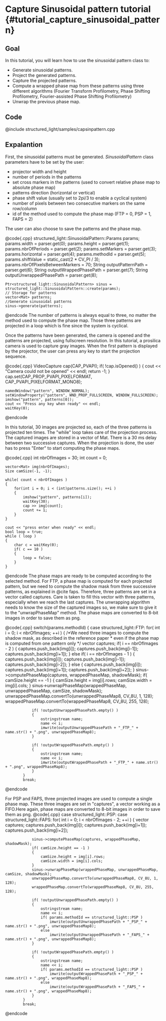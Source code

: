 Capture Sinusoidal pattern tutorial {#tutorial_capture_sinusoidal_pattern}
=============

Goal
----

In this tutorial, you will learn how to use the sinusoidal pattern class to:

- Generate sinusoidal patterns.
- Project the generated patterns.
- Capture the projected patterns.
- Compute a wrapped phase map from these patterns using three different algorithms (Fourier Transform Profilometry, Phase Shifting Profilometry, Fourier-assisted Phase Shifting Profilometry)
- Unwrap the previous phase map.

Code
----
@include structured_light/samples/capsinpattern.cpp

Expalantion
-----------
First, the sinusoidal patterns must be generated. *SinusoidalPattern* class parameters have to be set by the user:

- projector width and height
- number of periods in the patterns
- set cross markers in the patterns (used to convert relative phase map to absolute phase map)
- patterns direction (horizontal or vertical)
- phase shift value (usually set to 2pi/3 to enable a cyclical system)
- number of pixels between two consecutive markers on the same row/column
- id of the method used to compute the phase map (FTP = 0, PSP = 1, FAPS = 2)

The user can also choose to save the patterns and the phase map.

@code{.cpp}
	structured_light::SinusoidalPattern::Params params;
    params.width = parser.get<int>(0);
    params.height = parser.get<int>(1);
    params.nbrOfPeriods = parser.get<int>(2);
    params.setMarkers = parser.get<bool>(3);
    params.horizontal = parser.get<bool>(4);
    params.methodId = parser.get<int>(5);
    params.shiftValue = static_cast<float>(2 * CV_PI / 3);
    params.nbrOfPixelsBetweenMarkers = 70;
    String outputPatternPath = parser.get<String>(6);
    String outputWrappedPhasePath = parser.get<String>(7);
    String outputUnwrappedPhasePath = parser.get<String>(8);

    Ptr<structured_light::SinusoidalPattern> sinus = structured_light::SinusoidalPattern::create(params);
	// Storage for patterns
    vector<Mat> patterns;
    //Generate sinusoidal patterns
    sinus->generate(patterns);
@endcode
The number of patterns is always equal to three, no matter the method used to compute the phase map. Those three patterns are projected in a loop which is fine since the system is cyclical.

Once the patterns have been generated, the camera is opened and the patterns are projected, using fullscreen resolution. In this tutorial, a prosilica camera is used to capture gray images. When the first pattern is displayed by the projector, the user can press any key to start the projection sequence.

@code{.cpp}
VideoCapture cap(CAP_PVAPI);
    if( !cap.isOpened() )
    {
        cout << "Camera could not be opened" << endl;
        return -1;
    }
    cap.set(CAP_PROP_PVAPI_PIXELFORMAT, CAP_PVAPI_PIXELFORMAT_MONO8);

    namedWindow("pattern", WINDOW_NORMAL);
    setWindowProperty("pattern", WND_PROP_FULLSCREEN, WINDOW_FULLSCREEN);
    imshow("pattern", patterns[0]);
    cout << "Press any key when ready" << endl;
    waitKey(0);
@endcode

In this tutorial, 30 images are projected so, each of the three patterns is projected ten times.
The "while" loop takes care of the projection process. The captured images are stored in a vector of Mat. There is a 30 ms delay between two successive captures.
When the projection is done, the user has to press "Enter" to start computing the phase maps.

@code{.cpp}
    int nbrOfImages = 30;
    int count = 0;

    vector<Mat> img(nbrOfImages);
    Size camSize(-1, -1);

    while( count < nbrOfImages )
    {
        for(int i = 0; i < (int)patterns.size(); ++i )
        {
            imshow("pattern", patterns[i]);
            waitKey(30);
            cap >> img[count];
            count += 1;
        }
    }

    cout << "press enter when ready" << endl;
    bool loop = true;
    while ( loop )
    {
        char c = waitKey(0);
        if( c == 10 )
        {
            loop = false;
        }
    }
@endcode
The phase maps are ready to be computed according to the selected method.
For FTP, a phase map is computed for each projected pattern, but we need to compute the shadow mask from three successive patterns, as explained in @cite faps. Therefore, three patterns are set in a vector called captures. Care is taken to fill this vector with three patterns, especially when we reach the last captures. The unwrapping algorithm needs to know the size of the captured images so, we make sure to give it to the "unwrapPhaseMap" method.
The phase maps are converted to 8-bit images in order to save them as png.

@code{.cpp}
switch(params.methodId)
    {
        case structured_light::FTP:
            for( int i = 0; i < nbrOfImages; ++i )
            {
                /*We need three images to compute the shadow mask, as described in the reference paper
                 * even if the phase map is computed from one pattern only
                */
                vector<Mat> captures;
                if( i == nbrOfImages - 2 )
                {
                    captures.push_back(img[i]);
                    captures.push_back(img[i-1]);
                    captures.push_back(img[i+1]);
                }
                else if( i == nbrOfImages - 1 )
                {
                    captures.push_back(img[i]);
                    captures.push_back(img[i-1]);
                    captures.push_back(img[i-2]);
                }
                else
                {
                    captures.push_back(img[i]);
                    captures.push_back(img[i+1]);
                    captures.push_back(img[i+2]);
                }
                sinus->computePhaseMap(captures, wrappedPhaseMap, shadowMask);
                if( camSize.height == -1 )
                {
                    camSize.height = img[i].rows;
                    camSize.width = img[i].cols;
                }
                sinus->unwrapPhaseMap(wrappedPhaseMap, unwrappedPhaseMap, camSize, shadowMask);
                unwrappedPhaseMap.convertTo(unwrappedPhaseMap8, CV_8U, 1, 128);
                wrappedPhaseMap.convertTo(wrappedPhaseMap8, CV_8U, 255, 128);

                if( !outputUnwrappedPhasePath.empty() )
                {
                    ostringstream name;
                    name << i;
                    imwrite(outputUnwrappedPhasePath + "_FTP_" + name.str() + ".png", unwrappedPhaseMap8);
                }

                if( !outputWrappedPhasePath.empty() )
                {
                    ostringstream name;
                    name << i;
                    imwrite(outputWrappedPhasePath + "_FTP_" + name.str() + ".png", wrappedPhaseMap8);
                }
            }
            break;
@endcode

For PSP and FAPS, three projected images are used to compute a single phase map. These three images are set in "captures", a vector working as a FIFO.Here again, phase maps are converted to 8-bit images in order to save them as png.
@code{.cpp}
case structured_light::PSP:
        case structured_light::FAPS:
            for( int i = 0; i < nbrOfImages - 2; ++i )
            {
                vector<Mat> captures;
                captures.push_back(img[i]);
                captures.push_back(img[i+1]);
                captures.push_back(img[i+2]);

                sinus->computePhaseMap(captures, wrappedPhaseMap, shadowMask);
                if( camSize.height == -1 )
                {
                    camSize.height = img[i].rows;
                    camSize.width = img[i].cols;
                }
                sinus->unwrapPhaseMap(wrappedPhaseMap, unwrappedPhaseMap, camSize, shadowMask);
                unwrappedPhaseMap.convertTo(unwrappedPhaseMap8, CV_8U, 1, 128);
                wrappedPhaseMap.convertTo(wrappedPhaseMap8, CV_8U, 255, 128);

                if( !outputUnwrappedPhasePath.empty() )
                {
                    ostringstream name;
                    name << i;
                    if( params.methodId == structured_light::PSP )
                        imwrite(outputUnwrappedPhasePath + "_PSP_" + name.str() + ".png", unwrappedPhaseMap8);
                    else
                        imwrite(outputUnwrappedPhasePath + "_FAPS_" + name.str() + ".png", unwrappedPhaseMap8);
                }

                if( !outputWrappedPhasePath.empty() )
                {
                    ostringstream name;
                    name << i;
                    if( params.methodId == structured_light::PSP )
                        imwrite(outputWrappedPhasePath + "_PSP_" + name.str() + ".png", wrappedPhaseMap8);
                    else
                        imwrite(outputWrappedPhasePath + "_FAPS_" + name.str() + ".png", wrappedPhaseMap8);
                }
            }
            break;
@endcode
